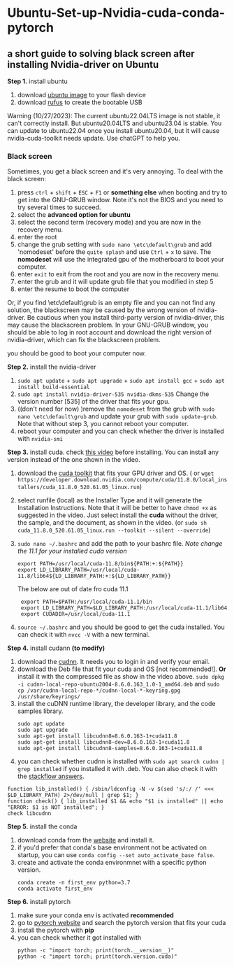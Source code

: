 # Ubuntu-Set-up-Nvidia-cuda-conda-pytorch
## a short guide to solving black screen after installing Nvidia-driver on Ubuntu

**Step 1.** install ubuntu 
1. download [ubuntu image](https://releases.ubuntu.com/focal/) to your flash device
2. download [rufus](https://rufus.ie/en/) to create the bootable USB

Warning (10/27/2023): The current ubuntu22.04LTS image is not stable, it can't correctly install. But ubuntu20.04LTS and ubuntu23.04 is stable. You can update to ubuntu22.04 once you install ubuntu20.04, but it will cause nvidia-cuda-toolkit needs update. Use chatGPT to help you.

### Black screen 
Sometimes, you get a black screen and it's very annoying. To deal with the black screen:
1. press `ctrl` + `shift` + `ESC` + `F1` or **something else** when booting and try to get into the GNU-GRUB window. Note it's not the BIOS and you need to try several times to succeed.
2. select the **advanced option for ubuntu**
3. select the second term (recovery mode) and you are now in the recovery menu.
4. enter the root
5. change the grub setting with `sudo nano \etc\default\grub` and add 'nomodeset' before the `quite splash` and use `Ctrl` + `x` to save. The **nomodeset** will use the integrated gpu of the motherboard to boot your computer.
6. enter `exit` to exit from the root and you are now in the recovery menu.
7. enter the grub and it will update grub file that you modified in step 5
8. enter the resume to boot the computer

Or, if you find \etc\default\grub is an empty file and you can not find any solution, the blackscreen may be caused by the wrong version of nvidia-driver. Be cautious when you install third-party version of nvidia-driver, this may cause the blackscreen problem. In your GNU-GRUB window, you should be able to log in root account and download the right version of nvidia-driver, which can fix the blackscreen problem.

you should be good to boot your computer now.

**Step 2.** install the nvidia-driver
1. `sudo apt update` + `sudo apt upgrade` + `sudo apt install gcc` + `sudo apt install build-essential`
2. `sudo apt install nvidia-driver-535 nvidia-dkms-535` Change the version number [535] of the driver that fits your gpu.
3. ((don't need for now) )remove the `nomodeset` from the grub with  `sudo nano \etc\default\grub` and update your grub with `sudo update-grub`. Note that without step 3, you cannot reboot your computer.
4. reboot your computer and you can check whether the driver is installed with `nvidia-smi`

**Step 3.** install cuda. check [this video](https://www.youtube.com/watch?v=4gcqGxBIUnc&t=22s) before installing. You can install any version instead of the one shown in the video.
1. download the [cuda toolkit](https://developer.nvidia.com/cuda-toolkit-archive) that fits your GPU driver and OS. ( or `wget  https://developer.download.nvidia.com/compute/cuda/11.8.0/local_installers/cuda_11.8.0_520.61.05_linux.run`)
2. select runfile (local) as the Installer Type and it will generate the Installation Instructions. Note that it will be better to have `chmod +x` as suggested in the video. Just select install the **cuda** without the driver, the sample, and the document, as shown in the video. (or `sudo sh cuda_11.8.0_520.61.05_linux.run --toolkit --silent --override`)
3. `sudo nano ~/.bashrc` and add the path to your bashrc file. *Note change the 11.1 for your installed cuda version*
    ```
    export PATH=/usr/local/cuda-11.8/bin${PATH:+:${PATH}}
    export LD_LIBRARY_PATH=/usr/local/cuda-11.8/lib64${LD_LIBRARY_PATH:+:${LD_LIBRARY_PATH}}
    ```
    
   The below are out of date fro cuda 11.1 
   ```shell
    export PATH=$PATH:/usr/local/cuda-11.1/bin 
    export LD_LIBRARY_PATH=$LD_LIBRARY_PATH:/usr/local/cuda-11.1/lib64
    export CUDADIR=/usr/local/cuda-11.1
    ```
5. `source ~/.bashrc` and you should be good to get the cuda installed. You can check it with `nvcc -V` with a new terminal.

**Step 4.** install cudann **(to modify)**
1. download the [cudnn](https://developer.nvidia.com/cudnn). It needs you to login in and verify your email. 
3. download the Deb file that fit your cuda and OS [not recommended!]. **Or** install it with the compressed file as show in the video above. `sudo dpkg -i cudnn-local-repo-ubuntu2004-8.6.0.163_1.0-1_amd64.deb` and  `sudo cp /var/cudnn-local-repo-*/cudnn-local-*-keyring.gpg /usr/share/keyrings/`
4.  install the cuDNN runtime library, the developer library, and the code samples library.
    ```
    sudo apt update
    sudo apt upgrade
    sudo apt-get install libcudnn8=8.6.0.163-1+cuda11.8
    sudo apt-get install libcudnn8-dev=8.6.0.163-1+cuda11.8
    sudo apt-get install libcudnn8-samples=8.6.0.163-1+cuda11.8
    ```
6.  you can check whether cudnn is installed with `sudo apt search cudnn | grep installed` if you installed it with .deb. You can also check it
   with the [stackflow answers](https://stackoverflow.com/questions/31326015/how-to-verify-cudnn-installation).
   ```shell
   function lib_installed() { /sbin/ldconfig -N -v $(sed 's/:/ /' <<< $LD_LIBRARY_PATH) 2>/dev/null | grep $1; }
   function check() { lib_installed $1 && echo "$1 is installed" || echo "ERROR: $1 is NOT installed"; }
   check libcudnn 
   ```

**Step 5.** install the conda
1. download conda from the [website](https://docs.conda.io/projects/conda/en/latest/user-guide/install/linux.html) and install it.
2. if you'd prefer that conda's base environment not be activated on startup, you can use
   `conda config --set auto_activate_base false`.
4. create and activate the conda environmnet with a specific python version.
   ```shell
   conda create -n first_env python=3.7
   conda activate first_env
   ```

**Step 6.** install pytorch
1. make sure your conda env is activated **recommended**
2. go to [pytorch website](https://pytorch.org/get-started/previous-versions/) and search the pytorch version that fits your cuda
3. install the pytorch with **pip**
4. you can check whether it got installed with
   ```shell
   python -c "import torch; print(torch.__version__)"
   python -c "import torch; print(torch.version.cuda)"
   ```
